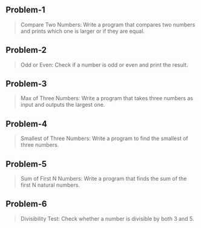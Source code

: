 ## Problem-1
> Compare Two Numbers: Write a program that compares two numbers and prints which one is larger or if they are equal.
## Problem-2
>Odd or Even: Check if a number is odd or even and print the result.
## Problem-3
>Max of Three Numbers: Write a program that takes three numbers as input and outputs the largest one.
## Problem-4
>Smallest of Three Numbers: Write a program to find the smallest of three numbers.
## Problem-5
>Sum of First N Numbers: Write a program that finds the sum of the first N natural numbers.
## Problem-6
>Divisibility Test: Check whether a number is divisible by both 3 and 5.
